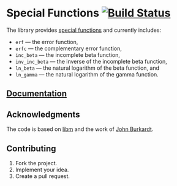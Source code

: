 # Special Functions [![Build Status][travis-svg]][travis-url]

The library provides [special functions][1] and currently includes:

* `erf` — the error function,
* `erfc` — the complementary error function,
* `inc_beta` — the incomplete beta function,
* `inv_inc_beta` — the inverse of the incomplete beta function,
* `ln_beta` — the natural logarithm of the beta function, and
* `ln_gamma` — the natural logarithm of the gamma function.

## [Documentation][docs]

## Acknowledgments

The code is based on [libm][2] and the work of [John Burkardt][3].

## Contributing

1. Fork the project.
2. Implement your idea.
3. Create a pull request.

[1]: https://en.wikipedia.org/wiki/Special_functions
[2]: https://sourceware.org/newlib/libm.html
[3]: http://people.sc.fsu.edu/~jburkardt/

[travis-svg]: https://travis-ci.org/stainless-steel/sfunc.svg?branch=master
[travis-url]: https://travis-ci.org/stainless-steel/sfunc
[docs]: https://stainless-steel.github.io/sfunc
